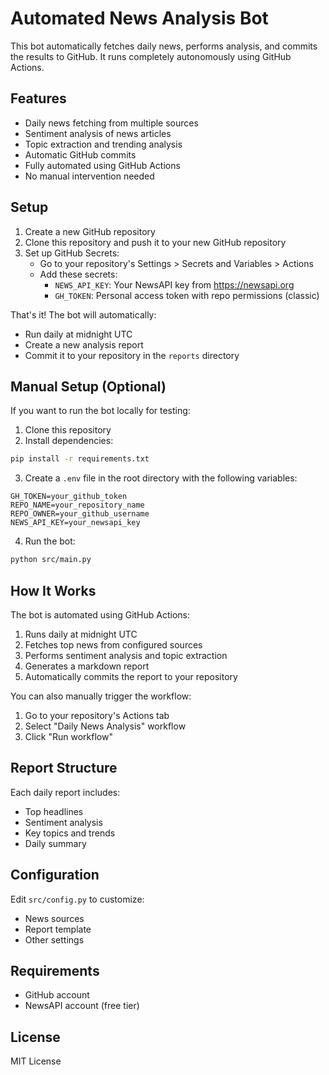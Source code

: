 # Automated News Analysis Bot

This bot automatically fetches daily news, performs analysis, and commits the results to GitHub. It runs completely autonomously using GitHub Actions.

## Features

- Daily news fetching from multiple sources
- Sentiment analysis of news articles
- Topic extraction and trending analysis
- Automatic GitHub commits
- Fully automated using GitHub Actions
- No manual intervention needed

## Setup

1. Create a new GitHub repository
2. Clone this repository and push it to your new GitHub repository
3. Set up GitHub Secrets:
   - Go to your repository's Settings > Secrets and Variables > Actions
   - Add these secrets:
     - `NEWS_API_KEY`: Your NewsAPI key from https://newsapi.org
     - `GH_TOKEN`: Personal access token with repo permissions (classic)

That's it! The bot will automatically:

- Run daily at midnight UTC
- Create a new analysis report
- Commit it to your repository in the `reports` directory

## Manual Setup (Optional)

If you want to run the bot locally for testing:

1. Clone this repository
2. Install dependencies:

```bash
pip install -r requirements.txt
```

3. Create a `.env` file in the root directory with the following variables:

```
GH_TOKEN=your_github_token
REPO_NAME=your_repository_name
REPO_OWNER=your_github_username
NEWS_API_KEY=your_newsapi_key
```

4. Run the bot:

```bash
python src/main.py
```

## How It Works

The bot is automated using GitHub Actions:

1. Runs daily at midnight UTC
2. Fetches top news from configured sources
3. Performs sentiment analysis and topic extraction
4. Generates a markdown report
5. Automatically commits the report to your repository

You can also manually trigger the workflow:

1. Go to your repository's Actions tab
2. Select "Daily News Analysis" workflow
3. Click "Run workflow"

## Report Structure

Each daily report includes:

- Top headlines
- Sentiment analysis
- Key topics and trends
- Daily summary

## Configuration

Edit `src/config.py` to customize:

- News sources
- Report template
- Other settings

## Requirements

- GitHub account
- NewsAPI account (free tier)

## License

MIT License
